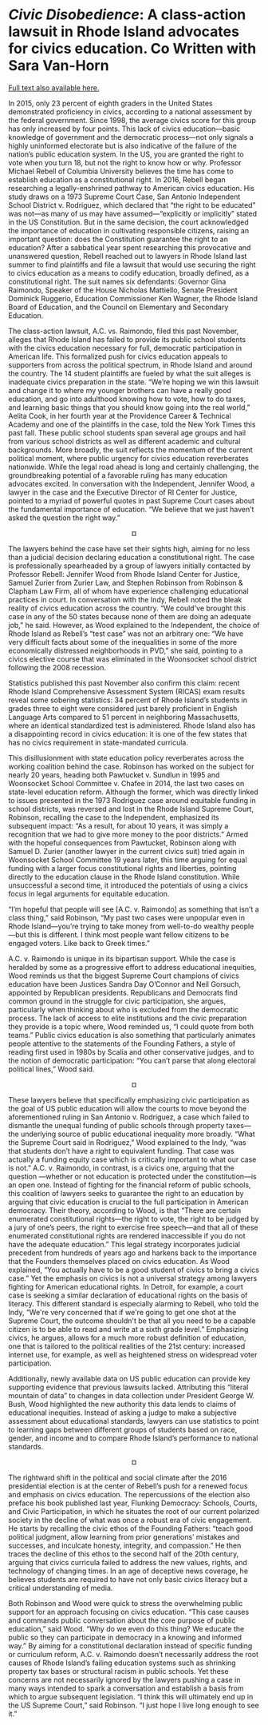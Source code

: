# *Civic Disobedience*: A class-action lawsuit in Rhode Island advocates for civics education. Co Written with Sara Van-Horn

[Full text also available here.](https://www.theindy.org/1616)

In 2015, only 23 percent of eighth graders in the United States demonstrated proficiency in civics, according to a national assessment by the federal government. Since 1998, the average civics score for this group has only increased by four points. This lack of civics education—basic knowledge of government and the democratic process—not only signals a highly uninformed electorate but is also indicative of the failure of the nation’s public education system. In the US, you are granted the right to vote when you turn 18, but not the right to know how or why. Professor Michael Rebell of Columbia University believes the time has come to establish education as a constitutional right. In 2016, Rebell began researching a legally-enshrined pathway to American civics education. His study draws on a 1973 Supreme Court Case, San Antonio Independent School District v. Rodriguez, which declared that “the right to be educated” was not—as many of us may have assumed—“explicitly or implicitly” stated in the US Constitution. But in the same decision, the court acknowledged the importance of education in cultivating responsible citizens, raising an important question: does the Constitution guarantee the right to an education? After a sabbatical year spent researching this provocative and unanswered question, Rebell reached out to lawyers in Rhode Island last summer to find plaintiffs and file a lawsuit that would use securing the right to civics education as a means to codify education, broadly defined, as a constitutional right. The suit names six defendants: Governor Gina Raimondo, Speaker of the House Nicholas Mattiello, Senate President Dominick Ruggerio, Education Commissioner Ken Wagner, the Rhode Island Board of Education, and the Council on Elementary and Secondary Education.

The class-action lawsuit, A.C. vs. Raimondo, filed this past November, alleges that Rhode Island has failed to provide its public school students with the civics education necessary for full, democratic participation in American life. This formalized push for civics education appeals to supporters from across the political spectrum, in Rhode Island and around the country. The 14 student plaintiffs are fueled by what the suit alleges is inadequate civics preparation in the state. “We’re hoping we win this lawsuit and change it to where my younger brothers can have a really good education, and go into adulthood knowing how to vote, how to do taxes, and learning basic things that you should know going into the real world,” Aelita Cook, in her fourth year at the Providence Career & Technical Academy and one of the plaintiffs in the case, told the New York Times this past fall. These public school students span several age groups and hail from various school districts as well as different academic and cultural backgrounds. More broadly, the suit reflects the momentum of the current political moment, where public urgency for civics education reverberates nationwide. While the legal road ahead is long and certainly challenging, the groundbreaking potential of a favorable ruling has many education advocates excited. In conversation with the Independent, Jennifer Wood, a lawyer in the case and the Executive Director of RI Center for Justice, pointed to a myriad of powerful quotes in past Supreme Court cases about the fundamental importance of education. “We believe that we just haven’t asked the question the right way.”

<p style="text-align: center;">¤</p>

The lawyers behind the case have set their sights high, aiming for no less than a judicial decision declaring education a constitutional right. The case is professionally spearheaded by a group of lawyers initially contacted by Professor Rebell: Jennifer Wood from Rhode Island Center for Justice, Samuel Zurier from Zurier Law, and Stephen Robinson from Robinson & Clapham Law Firm, all of whom have experience challenging educational practices in court.
In conversation with the Indy, Rebell noted the bleak reality of civics education across the country. “We could've brought this case in any of the 50 states because none of them are doing an adequate job,” he said. However, as Wood explained to the Independent, the choice of Rhode Island as Rebell’s “test case” was not an arbitrary one: “We have very difficult facts about some of the inequalities in some of the more economically distressed neighborhoods in PVD,” she said, pointing to a civics elective course that was eliminated in the Woonsocket school district following the 2008 recession.

Statistics published this past November also confirm this claim: recent Rhode Island Comprehensive Assessment System (RICAS) exam results reveal some sobering statistics: 34 percent of Rhode Island’s students in grades three to eight were considered just barely proficient in English Language Arts compared to 51 percent in neighboring Massachusetts, where an identical standardized test is administered. Rhode Island also has a disappointing record in civics education: it is one of the few states that has no civics requirement in state-mandated curricula.

This disillusionment with state education policy reverberates across the working coalition behind the case. Robinson has worked on the subject for nearly 20 years, heading both Pawtucket v. Sundlun in 1995 and Woonsocket School Committee v. Chafee in 2014, the last two cases on state-level education reform. Although the former, which was directly linked to issues presented in the 1973 Rodriguez case around equitable funding in school districts, was reversed and lost in the Rhode Island Supreme Court, Robinson, recalling the case to the Independent, emphasized its subsequent impact: “As a result, for about 10 years, it was simply a recognition that we had to give more money to the poor districts.” Armed with the hopeful consequences from Pawtucket, Robinson along with Samuel D. Zurier (another lawyer in the current civics suit) tried again in Woonsocket School Committee 19 years later, this time arguing for equal funding with a larger focus constitutional rights and liberties, pointing directly to the education clause in the Rhode Island constitution. While unsuccessful a second time, it introduced the potentials of using a civics focus in legal arguments for equitable education.

“I’m hopeful that people will see [A.C. v. Raimondo] as something that isn’t a class thing,” said Robinson, “My past two cases were unpopular even in Rhode Island—you’re trying to take money from well-to-do wealthy people—but this is different. I think most people want fellow citizens to be engaged voters. Like back to Greek times.”

A.C. v. Raimondo is unique in its bipartisan support. While the case is heralded by some as a progressive effort to address educational inequities, Wood reminds us that the biggest Supreme Court champions of civics education have been Justices Sandra Day O’Connor and Neil Gorsuch, appointed by Republican presidents. Republicans and Democrats find common ground in the struggle for civic participation, she argues, particularly when thinking about who is excluded from the democratic process. The lack of access to elite institutions and the civic preparation they provide is a topic where, Wood reminded us, “I could quote from both teams.” Public civics education is also something that particularly animates people attentive to the statements of the Founding Fathers, a style of reading first used in 1980s by Scalia and other conservative judges, and to the notion of democratic participation: “You can’t parse that along electoral political lines,” Wood said.

<p style="text-align: center;">¤</p>

These lawyers believe that specifically emphasizing civic participation as the goal of US public education will allow the courts to move beyond the aforementioned ruling in San Antonio v. Rodriguez, a case which failed to dismantle the unequal funding of public schools through property taxes—the underlying source of public educational inequality more broadly. “What the Supreme Court said in Rodriguez,” Wood explained to the Indy, “was that students don’t have a right to equivalent funding. That case was actually a funding equity case which is critically important to what our case is not.” A.C. v. Raimondo, in contrast, is a civics one, arguing that the question —whether or not education is protected under the constitution—is an open one.
Instead of fighting for the financial reform of public schools, this coalition of lawyers seeks to guarantee the right to an education by arguing that civic education is crucial to the full participation in American democracy. Their theory, according to Wood, is that “There are certain enumerated constitutional rights—the right to vote, the right to be judged by a jury of one’s peers, the right to exercise free speech—and that all of these enumerated constitutional rights are rendered inaccessible if you do not have the adequate education.” This legal strategy incorporates judicial precedent from hundreds of years ago and harkens back to the importance that the Founders themselves placed on civics education. As Wood explained, “You actually have to be a good student of civics to bring a civics case.” Yet the emphasis on civics is not a universal strategy among lawyers fighting for American educational rights. In Detroit, for example, a court case is seeking a similar declaration of educational rights on the basis of literacy. This different standard is especially alarming to Rebell, who told the Indy, “We're very concerned that if we're going to get one shot at the Supreme Court, the outcome shouldn't be that all you need to be a capable citizen is to be able to read and write at a sixth grade level.” Emphasizing civics, he argues, allows for a much more robust definition of education, one that is tailored to the political realities of the 21st century: increased internet use, for example, as well as heightened stress on widespread voter participation.

Additionally, newly available data on US public education can provide key supporting evidence that previous lawsuits lacked. Attributing this “literal mountain of data” to changes in data collection under President George W. Bush, Wood highlighted the new authority this data lends to claims of educational inequities. Instead of asking a judge to make a subjective assessment about educational standards, lawyers can use statistics to point to learning gaps between different groups of students based on race, gender, and income and to compare Rhode Island’s performance to national standards.

<p style="text-align: center;">¤</p>

The rightward shift in the political and social climate after the 2016 presidential election is at the center of Rebell’s push for a renewed focus and emphasis on civics education. The repercussions of the election also preface his book published last year, Flunking Democracy: Schools, Courts, and Civic Participation, in which he situates the root of our current polarized society in the decline of what was once a robust era of civic engagement. He starts by recalling the civic ethos of the Founding Fathers: “teach good political judgment, allow learning from prior generations’ mistakes and successes, and inculcate honesty, integrity, and compassion.” He then traces the decline of this ethos to the second half of the 20th century, arguing that civics curricula failed to address the new values, rights, and technology of changing times. In an age of deceptive news coverage, he believes students are required to have not only basic civics literacy but a critical understanding of media.

Both Robinson and Wood were quick to stress the overwhelming public support for an approach focusing on civics education. “This case causes and commands public conversation about the core purpose of public education,” said Wood. “Why do we even do this thing? We educate the public so they can participate in democracy in a knowing and informed way.” By aiming for a constitutional declaration instead of specific funding or curriculum reform, A.C. v. Raimondo doesn’t necessarily address the root causes of Rhode Island’s failing education systems such as shrinking property tax bases or structural racism in public schools. Yet these concerns are not necessarily ignored by the lawyers pushing a case in many ways intended to spark a conversation and establish a basis from which to argue subsequent legislation. “I think this will ultimately end up in the US Supreme Court,” said Robinson. “I just hope I live long enough to see it.”
